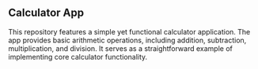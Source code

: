 <h2>Calculator App</h2>
<p>This repository features a simple yet functional calculator application. The app provides basic arithmetic operations, including addition, subtraction, multiplication, and division. 
  It serves as a straightforward example of implementing core calculator functionality.</p>

